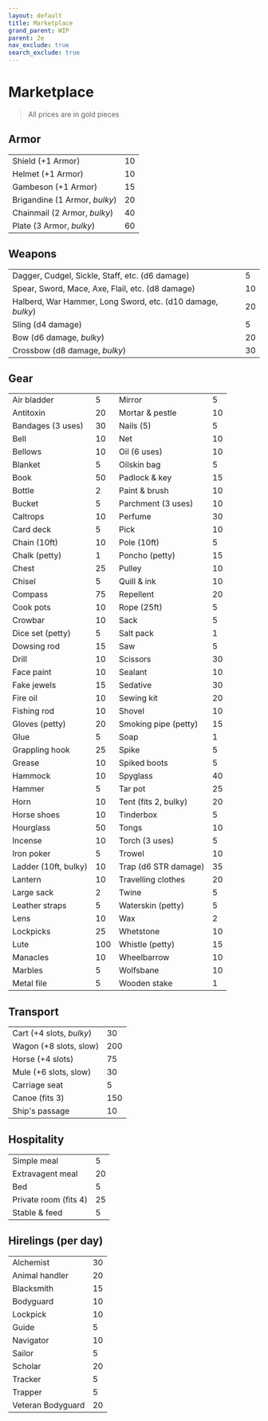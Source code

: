 ```yaml
---
layout: default
title: Marketplace
grand_parent: WIP
parent: 2e
nav_exclude: true
search_exclude: true
---
```


# Marketplace 

> All prices are in gold pieces  

## Armor

|                               |     |
| ----------------------------- | --- |
| Shield (+1 Armor)             | 10  |
| Helmet (+1 Armor)             | 10  |
| Gambeson (+1 Armor)           | 15  |
| Brigandine (1 Armor, _bulky_) | 20  |
| Chainmail (2 Armor, _bulky_)  | 40  |
| Plate (3 Armor, _bulky_)      | 60  |

## Weapons

|                                                              |     |
| ------------------------------------------------------------ | --- |
| Dagger, Cudgel, Sickle,  Staff, etc. (d6  damage)            | 5   |
| Spear, Sword, Mace, Axe,  Flail, etc. (d8 damage)            | 10  |
| Halberd, War Hammer, Long  Sword, etc. (d10 damage, _bulky_) | 20  |
| Sling (d4  damage)                                           | 5   |
| Bow  (d6  damage, _bulky_)                                   | 20  |
| Crossbow (d8  damage, _bulky_)                               | 30  |

## Gear

|                      |     |                      |     |
| -------------------- | --- | -------------------- | --- |
| Air bladder          | 5   | Mirror               | 5   |
| Antitoxin            | 20  | Mortar & pestle      | 10  |
| Bandages (3 uses)    | 30  | Nails (5)            | 5   |
| Bell                 | 10  | Net                  | 10  |
| Bellows              | 10  | Oil (6 uses)         | 10  |
| Blanket              | 5   | Oilskin bag          | 5   |
| Book                 | 50  | Padlock & key        | 15  |
| Bottle               | 2   | Paint & brush        | 10  |
| Bucket               | 5   | Parchment (3 uses)   | 10  |
| Caltrops             | 10  | Perfume              | 30  |
| Card deck            | 5   | Pick                 | 10  |
| Chain (10ft)         | 10  | Pole (10ft)          | 5   |
| Chalk (petty)        | 1   | Poncho (petty)       | 15  |
| Chest                | 25  | Pulley               | 10  |
| Chisel               | 5   | Quill & ink          | 10  |
| Compass              | 75  | Repellent            | 20  |
| Cook pots            | 10  | Rope (25ft)          | 5   |
| Crowbar              | 10  | Sack                 | 5   |
| Dice set (petty)     | 5   | Salt pack            | 1   |
| Dowsing rod          | 15  | Saw                  | 5   |
| Drill                | 10  | Scissors             | 30  |
| Face paint           | 10  | Sealant              | 10  |
| Fake jewels          | 15  | Sedative             | 30  |
| Fire oil             | 10  | Sewing kit           | 20  |
| Fishing rod          | 10  | Shovel               | 10  |
| Gloves (petty)       | 20  | Smoking pipe (petty) | 15  |
| Glue                 | 5   | Soap                 | 1   |
| Grappling hook       | 25  | Spike                | 5   |
| Grease               | 10  | Spiked boots         | 5   |
| Hammock              | 10  | Spyglass             | 40  |
| Hammer               | 5   | Tar pot              | 25  |
| Horn                 | 10  | Tent (fits 2, bulky) | 20  |
| Horse shoes          | 10  | Tinderbox            | 5   |
| Hourglass            | 50  | Tongs                | 10  |
| Incense              | 10  | Torch (3 uses)       | 5   |
| Iron poker           | 5   | Trowel               | 10  |
| Ladder (10ft, bulky) | 10  | Trap (d6 STR damage) | 35  |
| Lantern              | 10  | Travelling clothes   | 20  |
| Large sack           | 2   | Twine                | 5   |
| Leather straps       | 5   | Waterskin (petty)    | 5   |
| Lens                 | 10  | Wax                  | 2   |
| Lockpicks            | 25  | Whetstone            | 10  |
| Lute                 | 100 | Whistle (petty)      | 15  |
| Manacles             | 10  | Wheelbarrow          | 10  |
| Marbles              | 5   | Wolfsbane            | 10  |
| Metal file           | 5   | Wooden stake         | 1   |


## Transport

|                          |     |
| ------------------------ | --- |
| Cart (+4 slots, _bulky_) | 30  |
| Wagon (+8 slots, slow)   | 200 |
| Horse (+4 slots)         | 75  |
| Mule (+6 slots, slow)    | 30  |
| Carriage seat            | 5   |
| Canoe (fits 3)           | 150 |
| Ship's passage           | 10  |

## Hospitality

|                       |     |
| --------------------- | --- |
| Simple meal           | 5   |
| Extravagent meal      | 20  |
| Bed                   | 5   |
| Private room (fits 4) | 25  |
| Stable & feed         | 5   |

## Hirelings (per day)

|                   |     |
| ----------------- | --- |
| Alchemist         | 30  |
| Animal handler    | 20  |
| Blacksmith        | 15  |
| Bodyguard         | 10  |
| Lockpick          | 10  |
| Guide             | 5   |
| Navigator         | 10  |
| Sailor            | 5   |
| Scholar           | 20  |
| Tracker           | 5   |
| Trapper           | 5   |
| Veteran Bodyguard | 20  |

